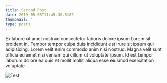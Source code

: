 ```yaml
---
title: Second Post
date: 2019-05-05T11:49:30.518Z
thumbnail: ''
type: posts
---
```

Ex labore ut amet nostrud consectetur laboris dolore ipsum Lorem sit proident in. Tempor tempor culpa duis incididunt est irure sit ipsum qui adipisicing. Lorem velit enim commodo anim nisi nostrud. Magna velit sunt officia eu amet nisi veniam qui cillum ut voluptate ipsum. Id est tempor laborum dolore ea quis et mollit mollit aliqua esse eiusmod exercitation voluptate

![Test](/assets/brie.jpg "Brie")
